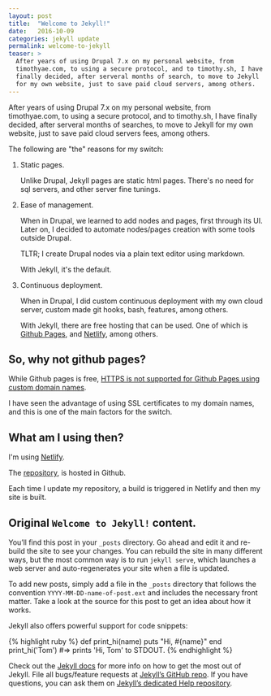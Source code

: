 ```yaml
---
layout: post
title:  "Welcome to Jekyll!"
date:   2016-10-09
categories: jekyll update
permalink: welcome-to-jekyll
teaser: >
  After years of using Drupal 7.x on my personal website, from
  timothyae.com, to using a secure protocol, and to timothy.sh, I have
  finally decided, after serveral months of search, to move to Jekyll
  for my own website, just to save paid cloud servers, among others.
---
```


After years of using Drupal 7.x on my personal website, from
timothyae.com, to using a secure protocol, and to timothy.sh, I have
finally decided, after serveral months of searches, to move to Jekyll for
my own website, just to save paid cloud servers fees, among others.

The following are "the" reasons for my switch:

1.  Static pages.

    Unlike Drupal, Jekyll pages are static html pages. There's no need
    for sql servers, and other server fine tunings.

2.  Ease of management.

    When in Drupal, we learned to add nodes and pages, first through its
    UI.  Later on, I decided to automate nodes/pages creation with some
    tools outside Drupal.

    TLTR; I create Drupal nodes via a plain text editor using markdown.

    With Jekyll, it's the default.

3.  Continuous deployment.

    When in Drupal, I did custom continuous deployment with my own cloud
    server, custom made git hooks, bash, features, among others.

    With Jekyll, there are free hosting that can be used. One of which is
    [Github Pages](https://pages.github.com/), and [Netlify](https://www.netlify.com/),
    among others.

## So, why not github pages?

While Github pages is free, [HTTPS is not supported for Github Pages
using custom domain names](https://help.github.com/articles/securing-your-github-pages-site-with-https/).

I have seen the advantage of using SSL certificates to my domain names,
and this is one of the main factors for the switch.

## What am I using then?

I'm using [Netlify](https://www.netlify.com/).

The [repository](https://github.com/timhtheos/timothy), is hosted in Github.

Each time I update my repository, a build is triggered in Netlify and
then my site is built.


## Original `Welcome to Jekyll!` content.

You’ll find this post in your `_posts` directory. Go ahead and edit it and re-build the site to see your changes. You can rebuild the site in many different ways, but the most common way is to run `jekyll serve`, which launches a web server and auto-regenerates your site when a file is updated.

To add new posts, simply add a file in the `_posts` directory that follows the convention `YYYY-MM-DD-name-of-post.ext` and includes the necessary front matter. Take a look at the source for this post to get an idea about how it works.

Jekyll also offers powerful support for code snippets:

{% highlight ruby %}
def print_hi(name)
  puts "Hi, #{name}"
end
print_hi('Tom')
#=> prints 'Hi, Tom' to STDOUT.
{% endhighlight %}

Check out the [Jekyll docs][jekyll] for more info on how to get the most out of Jekyll. File all bugs/feature requests at [Jekyll’s GitHub repo][jekyll-gh]. If you have questions, you can ask them on [Jekyll’s dedicated Help repository][jekyll-help].

[jekyll]:      http://jekyllrb.com
[jekyll-gh]:   https://github.com/jekyll/jekyll
[jekyll-help]: https://github.com/jekyll/jekyll-help

